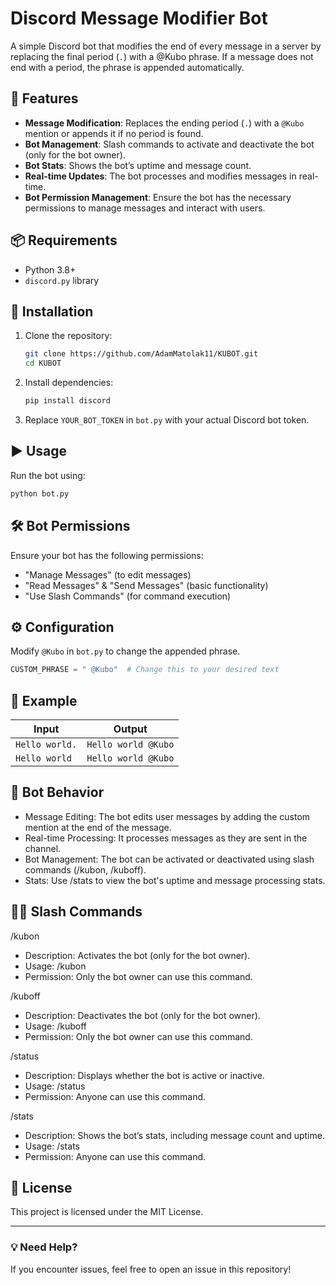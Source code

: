 # Discord Message Modifier Bot

A simple Discord bot that modifies the end of every message in a server by replacing the final period (`.`) with a @Kubo phrase. If a message does not end with a period, the phrase is appended automatically.

## 🚀 Features
- **Message Modification**: Replaces the ending period (`.`) with a `@Kubo` mention or appends it if no period is found.
- **Bot Management**: Slash commands to activate and deactivate the bot (only for the bot owner).
- **Bot Stats**: Shows the bot’s uptime and message count.
- **Real-time Updates**: The bot processes and modifies messages in real-time.
- **Bot Permission Management**: Ensure the bot has the necessary permissions to manage messages and interact with users.

## 📦 Requirements
- Python 3.8+
- `discord.py` library

## 🔧 Installation
1. Clone the repository:
   ```bash
   git clone https://github.com/AdamMatolak11/KUBOT.git
   cd KUBOT
   ```
2. Install dependencies:
   ```bash
   pip install discord
   ```
3. Replace `YOUR_BOT_TOKEN` in `bot.py` with your actual Discord bot token.

## ▶️ Usage
Run the bot using:
```bash
python bot.py
```

## 🛠 Bot Permissions
Ensure your bot has the following permissions:
- "Manage Messages" (to edit messages)
- "Read Messages" & "Send Messages" (basic functionality)
- "Use Slash Commands" (for command execution)

## ⚙️ Configuration
Modify `@Kubo` in `bot.py` to change the appended phrase.
```python
CUSTOM_PHRASE = " @Kubo"  # Change this to your desired text
```

## 📝 Example
| Input        | Output                |
|-------------|------------------------|
| `Hello world.` | `Hello world @Kubo` |
| `Hello world`  | `Hello world @Kubo` |

## 🤖 Bot Behavior
- Message Editing: The bot edits user messages by adding the custom mention at the end of the message.
- Real-time Processing: It processes messages as they are sent in the channel.
- Bot Management: The bot can be activated or deactivated using slash commands (/kubon, /kuboff).
- Stats: Use /stats to view the bot's uptime and message processing stats.

## 🧑‍💻 Slash Commands
/kubon
- Description: Activates the bot (only for the bot owner).
- Usage: /kubon
- Permission: Only the bot owner can use this command.

/kuboff
- Description: Deactivates the bot (only for the bot owner).
- Usage: /kuboff
- Permission: Only the bot owner can use this command.

/status
- Description: Displays whether the bot is active or inactive.
- Usage: /status
- Permission: Anyone can use this command.

/stats
- Description: Shows the bot’s stats, including message count and uptime.
- Usage: /stats
- Permission: Anyone can use this command.

## 📜 License
This project is licensed under the MIT License.

---

### 💡 Need Help?
If you encounter issues, feel free to open an issue in this repository!

